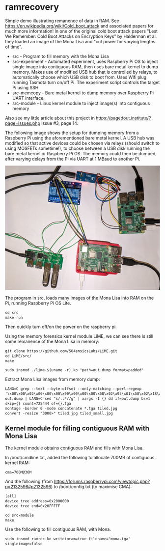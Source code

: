 # ramrecovery

Simple demo illustrating remanence of data in RAM. See https://en.wikipedia.org/wiki/Cold_boot_attack and associated papers for much more information!  In one of the original cold boot
attack papers "Lest We Remember: Cold Boot Attacks on Encryption Keys" by Halderman et al. they loaded an image of the Mona Lisa and "cut power for varying lengths of time".

* src - Program to fill memory with the Mona Lisa
* src-experiment - Automated experiment, uses Raspberry Pi OS to inject single image into contiguous RAM, then uses bare metal kernel to dump memory.  Makes use of modified USB hub that is controlled by relays,
to automatically choose which USB disk to boot from. Uses Wifi plug running Tasmota turn on/off Pi.  The experiment script controls the target Pi using SSH.
* src-memcopy - Bare metal kernel to dump memory over Raspberry Pi UART interface.
* src-module - Linux kernel module to inject image(s) into contiguous memory

Also see my little article about this project in https://pagedout.institute/?page=issues.php Issue #3, page 14.

The following image shows the setup for dumping memory from a Raspberry Pi using the aforementioned bare metal kernel.  A USB hub was modified so that active devices could be chosen via relays (should switch to using MOSFETs sometime!), to choose between a USB disk running the bare metal kernel or Raspberry Pi OS.  The memory could then be dumped, after varying delays from the Pi via UART at 1 MBaud to another Pi.

![Setup](images/setup.jpg)

The program in src, loads many images of the Mona Lisa into RAM on the Pi, running Raspberry Pi OS Lite.

```
cd src
make run
```

Then quickly turn off/on the power on the raspberry pi.

Using the memory forensics kernel module LiME, we can see there is still some remanence of the Mona Lisa in memory:

```
git clone https://github.com/504ensicsLabs/LiME.git
cd LiME/src/
make
```

```
sudo insmod ./lime-$(uname -r).ko "path=out.dump format=padded"
```

Extract Mona Lisa images from memory dump:

```
LANG=C grep --text --byte-offset --only-matching --perl-regexp '\x00\x00\x02\x00\x00\x00\x00\x00\x00\x00\x58\x02\x93\x01\x58\x02\x18\x20' out.dump | LANG=C sed "s/:.*//g" | xargs -I {} dd if=out.dump bs=1 skip={} count=725444 of={}.tga
montage -border 0 -mode concatenate *.tga tiled.jpg
convert -resize "3000>" tiled.jpg tiled_small.jpg
```

## Kernel module for filling contiguous RAM with Mona Lisa

The kernel module obtains contiguous RAM and fills with Mona Lisa.

In /boot/cmdline.txt, added the following to allocate 700MB of contiguous kernel RAM:
```
cma=700M@36M
```

And the following (from https://forums.raspberrypi.com/viewtopic.php?p=2132596#p2132596) to /boot/config.txt (to maximise CMA):

```
[all]
device_tree_address=0x2000000
device_tree_end=0x20FFFFF
```

```
cd src-module
make
```

Use the following to fill contiguous RAM, with Mona.

```
sudo insmod ramrec.ko writetoram=true filename="mona.tga" singleimage=false
```
